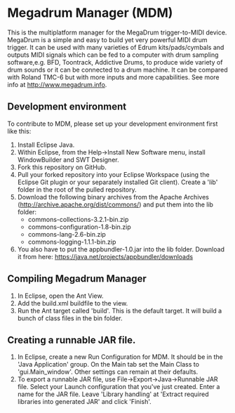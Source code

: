 # Megadrum Manager (MDM)
This is the multiplatform manager for the MegaDrum trigger-to-MIDI device. MegaDrum is a simple and easy to build yet very powerful MIDI drum trigger. It can be used with many varieties of Edrum kits/pads/cymbals and outputs MIDI signals which can be fed to a computer with drum sampling software,e.g. BFD, Toontrack, Addictive Drums, to produce wide variety of drum sounds or it can be connected to a drum machine. It can be compared with Roland TMC-6 but with more inputs and more capabilities. See more info at http://www.megadrum.info.

## Development environment
To contribute to MDM, please set up your development environment first like this:

1. Install Eclipse Java.
1. Within Eclipse, from the Help->Install New Software menu, install WindowBuilder and SWT Designer.
1. Fork this repository on GitHub.
1. Pull your forked repository into your Eclipse Workspace (using the Eclipse Git plugin or your separately installed Git client). Create a 'lib' folder in the root of the pulled repository.
1. Download the following binary archives from the Apache Archives (http://archive.apache.org/dist/commons/) and put them into the lib folder:
	* commons-collections-3.2.1-bin.zip
	* commons-configuration-1.8-bin.zip
	* commons-lang-2.6-bin.zip
	* commons-logging-1.1.1-bin.zip
1. You also have to put the appbundler-1.0.jar into the lib folder. Download it from here: https://java.net/projects/appbundler/downloads

## Compiling Megadrum Manager
1. In Eclipse, open the Ant View.
1. Add the build.xml buildfile to the view.
1. Run the Ant target called 'build'. This is the default target. It will build a bunch of class files in the bin folder.


## Creating a runnable JAR file.
1. In Eclipse, create a new Run Configuration for MDM. It should be in the 'Java Application' group. On the Main tab set the Main Class to 'gui.Main_window'. Other settings can remain at their defaults.
1. To export a runnable JAR file, use File->Export->Java->Runnable JAR file. Select your Launch configuration that you've just created. Enter a name for the JAR file. Leave 'Library handling' at 'Extract required libraries into generated JAR' and click 'Finish'.